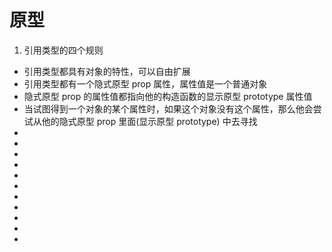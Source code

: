 <!--
 * @Author: your name
 * @Date: 2021-10-18 14:48:17
 * @LastEditTime: 2021-10-18 16:39:28
 * @LastEditors: Please set LastEditors
 * @Description: In User Settings Edit
 * @FilePath: \Front-end development learning\document\notes\study notes\javascript\js高级程序设计\原型.md
-->

# 原型

1. 引用类型的四个规则

- 引用类型都具有对象的特性，可以自由扩展
- 引用类型都有一个隐式原型 prop 属性，属性值是一个普通对象
- 隐式原型 prop 的属性值都指向他的构造函数的显示原型 prototype 属性值
- 当试图得到一个对象的某个属性时，如果这个对象没有这个属性，那么他会尝试从他的隐式原型 prop
  里面(显示原型 prototype) 中去寻找
-
-
-
-
-
-
-
-
-
-
-
